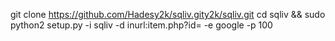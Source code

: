 git clone https://github.com/Hadesy2k/sqliv.gity2k/sqliv.git
cd sqliv &amp;&amp; sudo python2 setup.py -i
sqliv -d inurl:item.php?id= -e google -p 100
